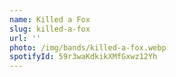 ```yaml
---
name: Killed a Fox
slug: killed-a-fox
url: ''
photo: /img/bands/killed-a-fox.webp
spotifyId: 59r3waKdkikXMfGxwz12Yh
---
```

